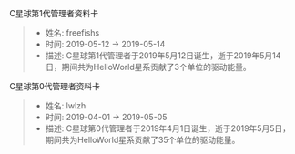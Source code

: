 C星球第1代管理者资料卡
> - 姓名: freefishs
> - 时间: 2019-05-12 -> 2019-05-14
> - 描述: C星球第1代管理者于2019年5月12日诞生，逝于2019年5月14日，期间共为HelloWorld星系贡献了3个单位的驱动能量。

C星球第0代管理者资料卡
> - 姓名: lwlzh
> - 时间: 2019-04-01 -> 2019-05-05
> - 描述: C星球第0代管理者于2019年4月1日诞生，逝于2019年5月5日，期间共为HelloWorld星系贡献了35个单位的驱动能量。
